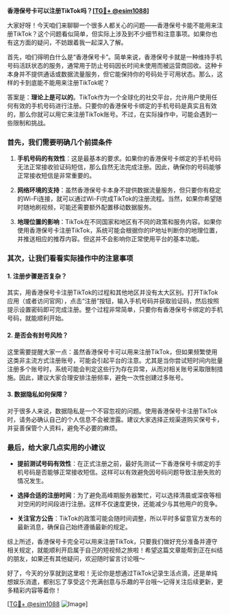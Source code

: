 **香港保号卡可以注册TikTok吗？[[TG💪+ @esim1088](https://t.me/s/esim1088)]**

大家好呀！今天咱们来聊聊一个很多人都关心的问题——香港保号卡能不能用来注册TikTok？这个问题看似简单，但实际上涉及到不少细节和注意事项。如果你也有这方面的疑问，不妨跟着我一起深入了解。

首先，咱们得明白什么是“香港保号卡”。简单来说，香港保号卡就是一种维持手机号码活跃状态的服务，通常用于防止号码因长时间未使用而被运营商回收。这种卡本身并不提供通话或数据流量服务，但它能保持你的号码处于可用状态。那么，这样的卡到底能不能用来注册TikTok呢？

答案是：**理论上是可以的**。TikTok作为一个全球化的社交平台，允许用户使用任何有效的手机号码进行注册。只要你的香港保号卡绑定的手机号码是真实且有效的，那么你就可以用它来注册TikTok账号。不过，在实际操作中，可能会遇到一些限制和挑战。

### 首先，我们需要明确几个前提条件

1. **手机号码的有效性**：这是最基本的要求。如果你的香港保号卡绑定的手机号码无法正常接收验证码短信，那么自然无法完成注册。因此，确保你的号码能够正常接收短信是非常重要的。
   
2. **网络环境的支持**：虽然香港保号卡本身不提供数据流量服务，但只要你有稳定的Wi-Fi连接，就可以通过Wi-Fi完成TikTok的注册流程。当然，如果你希望随时随地刷视频，可能还需要额外配置移动数据服务。

3. **地理位置的影响**：TikTok在不同国家和地区有不同的政策和服务内容。如果你使用香港保号卡注册TikTok，系统可能会根据你的IP地址判断你的地理位置，并推送相应的推荐内容。但这并不会影响你正常使用平台的基本功能。

### 其次，让我们看看实际操作中的注意事项

#### 1. 注册步骤是否复杂？
其实，用香港保号卡注册TikTok的过程和其他地区并没有太大区别。打开TikTok应用（或者访问官网），点击“注册”按钮，输入手机号码并获取验证码，然后按照提示设置密码即可完成注册。整个过程非常简单，只要你有香港保号卡绑定的手机号码，就能顺利开始。

#### 2. 是否会有封号风险？
这里需要提醒大家一点：虽然香港保号卡可以用来注册TikTok，但如果频繁使用这类非主流方式注册账号，可能会引起平台的注意。尤其是当你尝试短时间内批量注册多个账号时，系统可能会判定这些行为存在异常，从而对相关账号采取限制措施。因此，建议大家合理安排注册频率，避免一次性创建过多账号。

#### 3. 数据隐私如何保障？
对于很多人来说，数据隐私是一个不容忽视的问题。使用香港保号卡注册TikTok时，请务必确认自己的个人信息不会被泄露。建议大家选择正规渠道购买保号卡，并妥善保管个人资料，避免不必要的麻烦。

### 最后，给大家几点实用的小建议

- **提前测试号码有效性**：在正式注册之前，最好先测试一下香港保号卡绑定的手机号码是否能够正常接收短信。这样可以有效避免因号码问题导致注册失败的情况发生。
  
- **选择合适的注册时间**：为了避免高峰期服务器繁忙，可以选择清晨或深夜等相对空闲的时间段进行注册。这样不仅速度更快，还能减少与其他用户的竞争。

- **关注官方公告**：TikTok的政策可能会随时间调整，所以平时多留意官方发布的最新消息，确保自己始终遵循最新的规定。

综上所述，香港保号卡完全可以用来注册TikTok，只要我们做好充分准备并遵守相关规定，就能顺利开启属于自己的短视频之旅啦！希望这篇文章能帮到正在纠结的朋友，如果还有其他疑问，欢迎随时留言讨论哦～

好了，今天的分享就到这里啦！无论你是想通过TikTok记录生活点滴，还是单纯想娱乐消遣，都别忘了享受这个充满创意与乐趣的平台哦～记得关注后续更新，更多精彩内容等着你！

[[TG💪+ @esim1088](https://t.me/s/esim1088) ![Image](https://i.postimg.cc/4NQfJmqS/Snipaste-2025-05-13-00-14-12.png)]